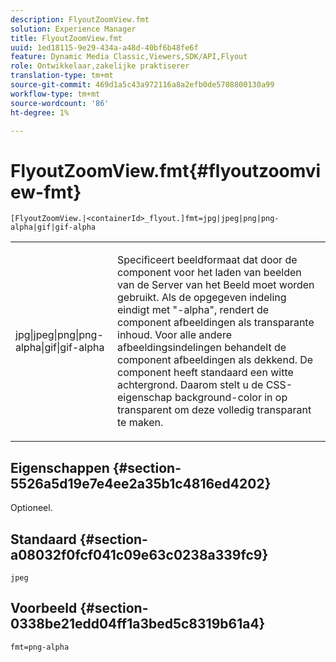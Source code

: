 ```yaml
---
description: FlyoutZoomView.fmt
solution: Experience Manager
title: FlyoutZoomView.fmt
uuid: 1ed18115-9e29-434a-a48d-40bf6b48fe6f
feature: Dynamic Media Classic,Viewers,SDK/API,Flyout
role: Ontwikkelaar,zakelijke praktiserer
translation-type: tm+mt
source-git-commit: 469d1a5c43a972116a8a2efb0de5708800130a99
workflow-type: tm+mt
source-wordcount: '86'
ht-degree: 1%

---
```



# FlyoutZoomView.fmt{#flyoutzoomview-fmt}

`[FlyoutZoomView.|<containerId>_flyout.]fmt=jpg|jpeg|png|png-alpha|gif|gif-alpha`

<table id="table_12B0B59D83BC40FCB957F41B331A1EF9"> 
 <tbody> 
  <tr> 
   <td colname="col1"> <p><span class="codeph"> jpg|jpeg|png|png-alpha|gif|gif-alpha</span> </p> </td> 
   <td colname="col2"> <p> Specificeert beeldformaat dat door de component voor het laden van beelden van de Server van het Beeld moet worden gebruikt. Als de opgegeven indeling eindigt met <span class="codeph"> "-alpha"</span>, rendert de component afbeeldingen als transparante inhoud. Voor alle andere afbeeldingsindelingen behandelt de component afbeeldingen als dekkend. De component heeft standaard een witte achtergrond. Daarom stelt u de CSS-eigenschap <span class="codeph"> background-color</span> in op <span class="codeph"> transparent</span> om deze volledig transparant te maken. </p> </td> 
  </tr> 
 </tbody> 
</table>

## Eigenschappen {#section-5526a5d19e7e4ee2a35b1c4816ed4202}

Optioneel.

## Standaard {#section-a08032f0fcf041c09e63c0238a339fc9}

`jpeg`

## Voorbeeld {#section-0338be21edd04ff1a3bed5c8319b61a4}

`fmt=png-alpha`
